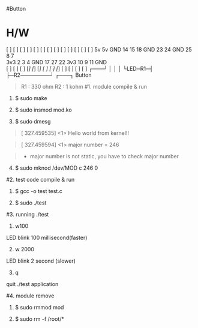 #Button 
# H/W
 [ ] [ ] [ ] [ ] [ ] [ ] [ ] [ ] [ ] [ ] [ ] [ ] [ ]
 5v  5v  GND  14  15  18 GND  23  24 GND  25  8   7   
 3v3  2   3    4 GND  17  27  22 3v3  10  9   11 GND  
 [ ] [ ] [ ] [*] [*] [*] [ ] [ ] [*] [ ] [ ] [ ] [ ]
          ┌───┘   │   │           │
          └LED─R1─┤   ├─R2────────┘
                  ┌───┐
                  Button
> R1 : 330 ohm
> R2 : 1  kohm
#1. module compile & run

1) $   sudo make

2) $   sudo insmod mod.ko

3) $   sudo dmesg

>[  327.459535] <1> Hello world from kernel!!

>[  327.459594] <1> major number = 246    

> - major number is not static, you have to check major number

4) $   sudo mknod /dev/MOD c 246 0
 

#2. test code compile & run

1) $   gcc -o test test.c

2) $   sudo ./test



#3. running ./test

1) w100

 LED blink 100 millisecond(faster)

2) w 2000

 LED blink 2 second (slower)

3) q

 quit ./test application


#4. module remove

1) $    sudo rmmod mod

2) $    sudo rm -f /root/*

